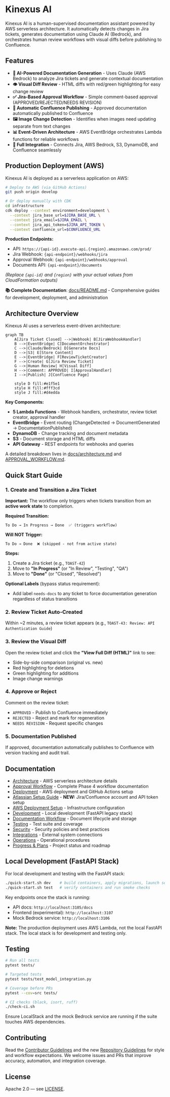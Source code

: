 # Kinexus AI

Kinexus AI is a human-supervised documentation assistant powered by AWS serverless architecture. It automatically detects changes in Jira tickets, generates documentation using Claude AI (Bedrock), and orchestrates human review workflows with visual diffs before publishing to Confluence.

## Features
- **🤖 AI-Powered Documentation Generation** - Uses Claude (AWS Bedrock) to analyze Jira tickets and generate contextual documentation
- **👁️ Visual Diff Review** - HTML diffs with red/green highlighting for easy change review
- **✅ Jira-Based Approval Workflow** - Simple comment-based approval (APPROVED/REJECTED/NEEDS REVISION)
- **🔄 Automatic Confluence Publishing** - Approved documentation automatically published to Confluence
- **🖼️ Image Change Detection** - Identifies when images need updating separate from text changes
- **📊 Event-Driven Architecture** - AWS EventBridge orchestrates Lambda functions for reliable workflows
- **🔗 Full Integration** - Connects Jira, AWS Bedrock, S3, DynamoDB, and Confluence seamlessly

## Production Deployment (AWS)

Kinexus AI is deployed as a serverless application on AWS:

```bash
# Deploy to AWS (via GitHub Actions)
git push origin develop

# Or deploy manually with CDK
cd infrastructure
cdk deploy --context environment=development \
  --context jira_base_url=$JIRA_BASE_URL \
  --context jira_email=$JIRA_EMAIL \
  --context jira_api_token=$JIRA_API_TOKEN \
  --context confluence_url=$CONFLUENCE_URL
```

**Production Endpoints:**
- API: `https://{api-id}.execute-api.{region}.amazonaws.com/prod/`
- Jira Webhook: `{api-endpoint}/webhooks/jira`
- Approval Webhook: `{api-endpoint}/webhooks/approval`
- Documents API: `{api-endpoint}/documents`

*(Replace `{api-id}` and `{region}` with your actual values from CloudFormation outputs)*

**📚 Complete Documentation**: [docs/README.md](docs/README.md) - Comprehensive guides for development, deployment, and administration

## Architecture Overview

Kinexus AI uses a serverless event-driven architecture:

```mermaid
graph TB
    A[Jira Ticket Closed] -->|Webhook| B[JiraWebhookHandler]
    B -->|EventBridge| C[DocumentOrchestrator]
    C -->|Claude/Bedrock| D[Generate Docs]
    D -->|S3| E[Store Content]
    E -->|EventBridge| F[ReviewTicketCreator]
    F -->|Create| G[Jira Review Ticket]
    G -->|Human Review| H[Visual Diff]
    H -->|Comment: APPROVED| I[ApprovalHandler]
    I -->|Publish| J[Confluence Page]

    style D fill:#e1f5e1
    style H fill:#fff3cd
    style J fill:#d4edda
```

**Key Components:**
- **5 Lambda Functions** - Webhook handlers, orchestrator, review ticket creator, approval handler
- **EventBridge** - Event routing (ChangeDetected → DocumentGenerated → DocumentationPublished)
- **DynamoDB** - Change tracking and document metadata
- **S3** - Document storage and HTML diffs
- **API Gateway** - REST endpoints for webhooks and queries

A detailed breakdown lives in [docs/architecture.md](docs/architecture.md) and [APPROVAL_WORKFLOW.md](APPROVAL_WORKFLOW.md).

## Quick Start Guide

### 1. Create and Transition a Jira Ticket

**Important:** The workflow only triggers when tickets transition from an **active work state** to completion.

**Required Transition:**
```
To Do → In Progress → Done  ✅ (triggers workflow)
```

**Will NOT Trigger:**
```
To Do → Done  ❌ (skipped - not from active state)
```

**Steps:**
1. Create a Jira ticket (e.g., `TOAST-42`)
2. Move to **"In Progress"** (or "In Review", "Testing", "QA")
3. Move to **"Done"** (or "Closed", "Resolved")

**Optional Labels** (bypass status requirement):
- Add label `needs-docs` to any ticket to force documentation generation regardless of status transitions

### 2. Review Ticket Auto-Created
Within ~2 minutes, a review ticket appears (e.g., `TOAST-43: Review: API Authentication Guide`)

### 3. Review the Visual Diff
Open the review ticket and click the **"View Full Diff (HTML)"** link to see:
- Side-by-side comparison (original vs. new)
- Red highlighting for deletions
- Green highlighting for additions
- Image change warnings

### 4. Approve or Reject
Comment on the review ticket:
- `APPROVED` - Publish to Confluence immediately
- `REJECTED` - Reject and mark for regeneration
- `NEEDS REVISION` - Request specific changes

### 5. Documentation Published
If approved, documentation automatically publishes to Confluence with version tracking and audit trail.

## Documentation
- [Architecture](docs/architecture.md) - AWS serverless architecture details
- [Approval Workflow](APPROVAL_WORKFLOW.md) - Complete Phase 4 workflow documentation
- [Deployment](docs/deployment.md) - AWS deployment and GitHub Actions setup
- [Atlassian Setup Guide](docs/atlassian-setup-guide.md) - **NEW:** Jira/Confluence account and API token setup
- [AWS Deployment Setup](docs/aws-deployment-setup.md) - Infrastructure configuration
- [Development](docs/development.md) - Local development (FastAPI legacy stack)
- [Documentation Workflow](docs/documentation-workflow.md) - Document lifecycle and storage
- [Testing](docs/testing.md) - Test suite and coverage
- [Security](docs/security.md) - Security policies and best practices
- [Integrations](docs/integrations.md) - External system connections
- [Operations](docs/operations.md) - Operational procedures
- [Progress & Plans](docs/progress.md) - Project status and roadmap

## Local Development (FastAPI Stack)

For local development and testing with the FastAPI stack:

```bash
./quick-start.sh dev    # build containers, apply migrations, launch services
./quick-start.sh test   # verify containers and run smoke checks
```

Key endpoints once the stack is running:
- API docs: `http://localhost:3105/docs`
- Frontend (experimental): `http://localhost:3107`
- Mock Bedrock service: `http://localhost:3106`

**Note:** The production deployment uses AWS Lambda, not the local FastAPI stack. The local stack is for development and testing only.

## Testing
```bash
# Run all tests
pytest tests/

# Targeted tests
pytest tests/test_model_integration.py

# Coverage before PRs
pytest --cov=src tests/

# CI checks (black, isort, ruff)
./check-ci.sh
```

Ensure LocalStack and the mock Bedrock service are running if the suite touches AWS dependencies.

## Contributing
Read the [Contributor Guidelines](CONTRIBUTING.md) and the new [Repository Guidelines](AGENTS.md) for style and workflow expectations. We welcome issues and PRs that improve accuracy, automation, and integration coverage.

## License
Apache 2.0 — see [LICENSE](LICENSE).
